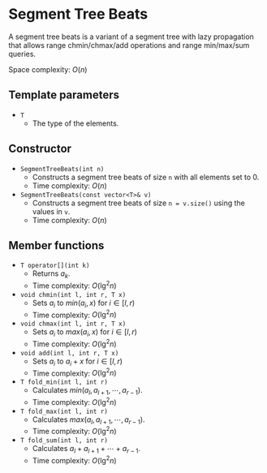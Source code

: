 # Segment Tree Beats

A segment tree beats is a variant of a segment tree with lazy propagation that allows range chmin/chmax/add operations and range min/max/sum queries.

Space complexity: $O(n)$

## Template parameters

- `T`
    - The type of the elements.

## Constructor

- `SegmentTreeBeats(int n)`
    - Constructs a segment tree beats of size `n` with all elements set to 0.
    - Time complexity: $O(n)$
- `SegmentTreeBeats(const vector<T>& v)`
    - Constructs a segment tree beats of size `n = v.size()` using the values in `v`.
    - Time complexity: $O(n)$

## Member functions

- `T operator[](int k)`
    - Returns $a_k$.
    - Time complexity: $O(\lg^2 n)$
- `void chmin(int l, int r, T x)`
    - Sets $a_i$ to $min(a_i, x)$ for $i \in [l, r)$
    - Time complexity: $O(\lg^2 n)$
- `void chmax(int l, int r, T x)`
    - Sets $a_i$ to $max(a_i, x)$ for $i \in [l, r)$
    - Time complexity: $O(\lg^2 n)$
- `void add(int l, int r, T x)`
    - Sets $a_i$ to $a_i + x$ for $i \in [l, r)$
    - Time complexity: $O(\lg^2 n)$
- `T fold_min(int l, int r)`
    - Calculates $min(a_l, a_{l+1}, \cdots, a_{r-1})$.
    - Time complexity: $O(\lg^2 n)$
- `T fold_max(int l, int r)`
    - Calculates $max(a_l, a_{l+1}, \cdots, a_{r-1})$.
    - Time complexity: $O(\lg^2 n)$
- `T fold_sum(int l, int r)`
    - Calculates $a_l + a_{l+1} + \cdots + a_{r-1}$.
    - Time complexity: $O(\lg^2 n)$
